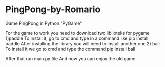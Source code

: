 # PingPong-by-Romario
Game PingPong in Python "PyGame"


For the game to work you need to download two liblioteks for pygame 
1)paddle
To install it, go to cmd 
and type in a command like 
pip install paddle
After installing the library you will need to install another one 
2) ball
To install it we go to cmd 
and type the command 
pip install ball

After that run main.py file 
And now you can enjoy the old game



